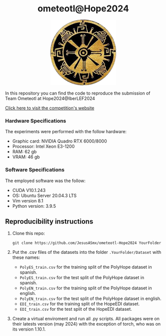 <div align="center">

  # ometeotl@Hope2024

</div>


<div align="center">
  <img src="ometeotl.png">
</div>


In this repository you can find the code to reproduce the submission of Team Ometeotl at Hope2024@IberLEF2024

<a href="https://codalab.lisn.upsaclay.fr/competitions/17714"> Click here to visit the competition's website </a>

### Hardware Specifications

The experiments were performed with the follow hardware:
<ul>
    <li>Graphic card: NVIDIA Quadro RTX 6000/8000</li>
    <li>Processor: Intel Xeon E3-1200</li>
    <li>RAM: 62 gb</li>
    <li>VRAM: 46 gb</li>
</ul>


### Software Specifications

The employed software was the follow:
<ul>
    <li>CUDA  V10.1.243</li>
    <li>OS: Ubuntu Server 20.04.3 LTS</li>
    <li>Vim version 8.1</li>
    <li>Python version: 3.9.5</li>
</ul>


## Reproducibility instructions

<ol>
  <li>
    Clone this repo:
    
```
git clone https://github.com/JesusASmx/ometeotl-Hope2024 YourFolder
```
  </li>
  
  <li>

Put the .csv files of the datasets into the folder ```.YourFolder/Dataset``` with these names:
    <ul>
      <li>```PolyES_train.csv``` for the training split of the PolyHope dataset in spanish.</li>
      <li>```PolyES_train.csv``` for the test split of the PolyHope dataset in spanish.</li>
      <li>```PolyEN_train.csv``` for the training split of the PolyHope dataset in english.</li>
      <li>```PolyEN_train.csv``` for the test split of the PolyHope dataset in english.</li>
      <li>```EDI_train.csv``` for the training split of the HopeEDI dataset.</li>
      <li>```EDI_train.csv``` for the test split of the HopeEDI dataset.</li>
    </ul>
    
  </li>
  <li>Create a virtual enviroment and run all .py scripts. All packages were on their latests version (may 2024) with the exception of torch, who was on its version 1.10.1.</li>
</ol>
